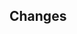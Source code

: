 ## Changes

<!-- Please detail all changes included in this PR. -->
<!-- Remember to include screenshots if applicable. -->
<!-- Remember to add a `!` in the PR title if this introduces a breaking change. -->
